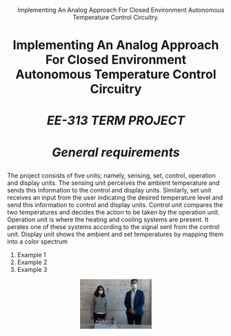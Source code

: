 

<p align="center">
&nbsp;&nbsp;&nbsp;&nbsp;&nbsp;&nbsp;Implementing An Analog Approach For Closed Environment Autonomous Temperature Control Circuitry.
</p>

<h1 align="center" style=" border-bottom: none ;">Implementing An Analog Approach For Closed Environment Autonomous Temperature Control Circuitry </h1>
<h3 align="center" style="font-style: italic;font-size:2em;">  EE-313 TERM PROJECT </h3>

<h3 align="center" style="font-style: italic;font-size:2em;">  General requirements </h3>

<p>The project consists of five units; namely, sensing, set, control, operation and display units. The sensing unit perceives the ambient temperature and sends this information to the control and display units. Similarly, set unit receives an input from the user indicating the desired temperature level and send this information to control and display units. Control unit compares the two temperatures and decides the action to be taken by the operation unit. Operation unit is where the heating and cooling systems are present. It perates one of these systems according to the signal sent from the control unit. Display unit shows the ambient and set temperatures by mapping them into a color spectrum</p>

<ol>
<li>Example 1</li>
<li>Example 2</li>
<li>Example 3</li>
</ol>

<p align="center" width="100%">   
   <img width="33%" src="/Pictures/readme/end.png"  >  
</p>

